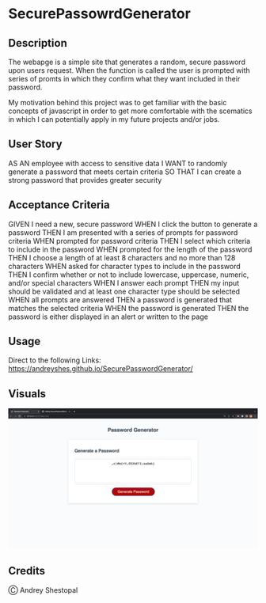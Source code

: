 # SecurePassowrdGenerator

## Description

The webapge is a simple site that generates a random, secure password upon users request. When the function is called the user is prompted with series of promts in which they confirm what they want included in their password.

My motivation behind this project was to get familiar with the basic concepts of javascript in order to get more comfortable with the scematics in which I can potentially apply in my future projects and/or jobs.

## User Story

AS AN employee with access to sensitive data
I WANT to randomly generate a password that meets certain criteria
SO THAT I can create a strong password that provides greater security

## Acceptance Criteria

GIVEN I need a new, secure password
WHEN I click the button to generate a password
THEN I am presented with a series of prompts for password criteria
WHEN prompted for password criteria
THEN I select which criteria to include in the password
WHEN prompted for the length of the password
THEN I choose a length of at least 8 characters and no more than 128 characters
WHEN asked for character types to include in the password
THEN I confirm whether or not to include lowercase, uppercase, numeric, and/or special characters
WHEN I answer each prompt
THEN my input should be validated and at least one character type should be selected
WHEN all prompts are answered
THEN a password is generated that matches the selected criteria
WHEN the password is generated
THEN the password is either displayed in an alert or written to the page

## Usage

Direct to the following Links:
https://andreyshes.github.io/SecurePasswordGenerator/

## Visuals

<img src="images/passwordgenerator.png" alt="generated password">

## Credits

&#9400; Andrey Shestopal
